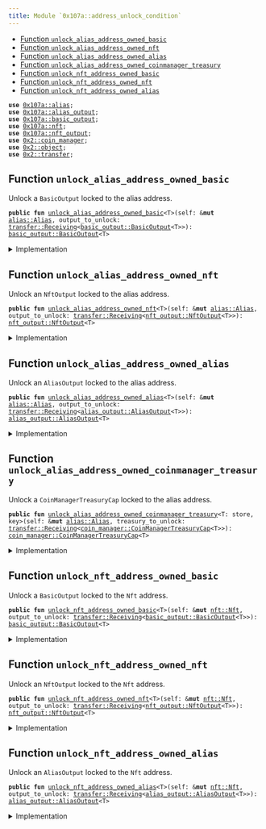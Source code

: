 ```yaml
---
title: Module `0x107a::address_unlock_condition`
---
```




-  [Function `unlock_alias_address_owned_basic`](#0x107a_address_unlock_condition_unlock_alias_address_owned_basic)
-  [Function `unlock_alias_address_owned_nft`](#0x107a_address_unlock_condition_unlock_alias_address_owned_nft)
-  [Function `unlock_alias_address_owned_alias`](#0x107a_address_unlock_condition_unlock_alias_address_owned_alias)
-  [Function `unlock_alias_address_owned_coinmanager_treasury`](#0x107a_address_unlock_condition_unlock_alias_address_owned_coinmanager_treasury)
-  [Function `unlock_nft_address_owned_basic`](#0x107a_address_unlock_condition_unlock_nft_address_owned_basic)
-  [Function `unlock_nft_address_owned_nft`](#0x107a_address_unlock_condition_unlock_nft_address_owned_nft)
-  [Function `unlock_nft_address_owned_alias`](#0x107a_address_unlock_condition_unlock_nft_address_owned_alias)


<pre><code><b>use</b> <a href="alias.md#0x107a_alias">0x107a::alias</a>;
<b>use</b> <a href="alias_output.md#0x107a_alias_output">0x107a::alias_output</a>;
<b>use</b> <a href="basic_output.md#0x107a_basic_output">0x107a::basic_output</a>;
<b>use</b> <a href="nft.md#0x107a_nft">0x107a::nft</a>;
<b>use</b> <a href="nft_output.md#0x107a_nft_output">0x107a::nft_output</a>;
<b>use</b> <a href="../iota-framework/coin_manager.md#0x2_coin_manager">0x2::coin_manager</a>;
<b>use</b> <a href="../iota-framework/object.md#0x2_object">0x2::object</a>;
<b>use</b> <a href="../iota-framework/transfer.md#0x2_transfer">0x2::transfer</a>;
</code></pre>



<a name="0x107a_address_unlock_condition_unlock_alias_address_owned_basic"></a>

## Function `unlock_alias_address_owned_basic`

Unlock a <code>BasicOutput</code> locked to the alias address.


<pre><code><b>public</b> <b>fun</b> <a href="address_unlock_condition.md#0x107a_address_unlock_condition_unlock_alias_address_owned_basic">unlock_alias_address_owned_basic</a>&lt;T&gt;(self: &<b>mut</b> <a href="alias.md#0x107a_alias_Alias">alias::Alias</a>, output_to_unlock: <a href="../iota-framework/transfer.md#0x2_transfer_Receiving">transfer::Receiving</a>&lt;<a href="basic_output.md#0x107a_basic_output_BasicOutput">basic_output::BasicOutput</a>&lt;T&gt;&gt;): <a href="basic_output.md#0x107a_basic_output_BasicOutput">basic_output::BasicOutput</a>&lt;T&gt;
</code></pre>



<details>
<summary>Implementation</summary>


<pre><code><b>public</b> <b>fun</b> <a href="address_unlock_condition.md#0x107a_address_unlock_condition_unlock_alias_address_owned_basic">unlock_alias_address_owned_basic</a>&lt;T&gt;(
  self: &<b>mut</b> Alias,
  output_to_unlock: Receiving&lt;BasicOutput&lt;T&gt;&gt;
): BasicOutput&lt;T&gt; {
    <a href="basic_output.md#0x107a_basic_output_receive">basic_output::receive</a>(self.id(), output_to_unlock)
}
</code></pre>



</details>

<a name="0x107a_address_unlock_condition_unlock_alias_address_owned_nft"></a>

## Function `unlock_alias_address_owned_nft`

Unlock an <code>NftOutput</code> locked to the alias address.


<pre><code><b>public</b> <b>fun</b> <a href="address_unlock_condition.md#0x107a_address_unlock_condition_unlock_alias_address_owned_nft">unlock_alias_address_owned_nft</a>&lt;T&gt;(self: &<b>mut</b> <a href="alias.md#0x107a_alias_Alias">alias::Alias</a>, output_to_unlock: <a href="../iota-framework/transfer.md#0x2_transfer_Receiving">transfer::Receiving</a>&lt;<a href="nft_output.md#0x107a_nft_output_NftOutput">nft_output::NftOutput</a>&lt;T&gt;&gt;): <a href="nft_output.md#0x107a_nft_output_NftOutput">nft_output::NftOutput</a>&lt;T&gt;
</code></pre>



<details>
<summary>Implementation</summary>


<pre><code><b>public</b> <b>fun</b> <a href="address_unlock_condition.md#0x107a_address_unlock_condition_unlock_alias_address_owned_nft">unlock_alias_address_owned_nft</a>&lt;T&gt;(
  self: &<b>mut</b> Alias,
  output_to_unlock: Receiving&lt;NftOutput&lt;T&gt;&gt;,
): NftOutput&lt;T&gt; {
    <a href="nft_output.md#0x107a_nft_output_receive">nft_output::receive</a>(self.id(), output_to_unlock)
}
</code></pre>



</details>

<a name="0x107a_address_unlock_condition_unlock_alias_address_owned_alias"></a>

## Function `unlock_alias_address_owned_alias`

Unlock an <code>AliasOutput</code> locked to the alias address.


<pre><code><b>public</b> <b>fun</b> <a href="address_unlock_condition.md#0x107a_address_unlock_condition_unlock_alias_address_owned_alias">unlock_alias_address_owned_alias</a>&lt;T&gt;(self: &<b>mut</b> <a href="alias.md#0x107a_alias_Alias">alias::Alias</a>, output_to_unlock: <a href="../iota-framework/transfer.md#0x2_transfer_Receiving">transfer::Receiving</a>&lt;<a href="alias_output.md#0x107a_alias_output_AliasOutput">alias_output::AliasOutput</a>&lt;T&gt;&gt;): <a href="alias_output.md#0x107a_alias_output_AliasOutput">alias_output::AliasOutput</a>&lt;T&gt;
</code></pre>



<details>
<summary>Implementation</summary>


<pre><code><b>public</b> <b>fun</b> <a href="address_unlock_condition.md#0x107a_address_unlock_condition_unlock_alias_address_owned_alias">unlock_alias_address_owned_alias</a>&lt;T&gt;(
  self: &<b>mut</b> Alias,
  output_to_unlock: Receiving&lt;AliasOutput&lt;T&gt;&gt;,
): AliasOutput&lt;T&gt; {
    <a href="alias_output.md#0x107a_alias_output_receive">alias_output::receive</a>(self.id(), output_to_unlock)
}
</code></pre>



</details>

<a name="0x107a_address_unlock_condition_unlock_alias_address_owned_coinmanager_treasury"></a>

## Function `unlock_alias_address_owned_coinmanager_treasury`

Unlock a <code>CoinManagerTreasuryCap</code> locked to the alias address.


<pre><code><b>public</b> <b>fun</b> <a href="address_unlock_condition.md#0x107a_address_unlock_condition_unlock_alias_address_owned_coinmanager_treasury">unlock_alias_address_owned_coinmanager_treasury</a>&lt;T: store, key&gt;(self: &<b>mut</b> <a href="alias.md#0x107a_alias_Alias">alias::Alias</a>, treasury_to_unlock: <a href="../iota-framework/transfer.md#0x2_transfer_Receiving">transfer::Receiving</a>&lt;<a href="../iota-framework/coin_manager.md#0x2_coin_manager_CoinManagerTreasuryCap">coin_manager::CoinManagerTreasuryCap</a>&lt;T&gt;&gt;): <a href="../iota-framework/coin_manager.md#0x2_coin_manager_CoinManagerTreasuryCap">coin_manager::CoinManagerTreasuryCap</a>&lt;T&gt;
</code></pre>



<details>
<summary>Implementation</summary>


<pre><code><b>public</b> <b>fun</b> <a href="address_unlock_condition.md#0x107a_address_unlock_condition_unlock_alias_address_owned_coinmanager_treasury">unlock_alias_address_owned_coinmanager_treasury</a>&lt;T: key + store&gt;(
  self: &<b>mut</b> Alias,
  treasury_to_unlock: Receiving&lt;CoinManagerTreasuryCap&lt;T&gt;&gt;,
): CoinManagerTreasuryCap&lt;T&gt; {
    <a href="../iota-framework/transfer.md#0x2_transfer_public_receive">transfer::public_receive</a>(self.id(), treasury_to_unlock)
}
</code></pre>



</details>

<a name="0x107a_address_unlock_condition_unlock_nft_address_owned_basic"></a>

## Function `unlock_nft_address_owned_basic`

Unlock a <code>BasicOutput</code> locked to the <code>Nft</code> address.


<pre><code><b>public</b> <b>fun</b> <a href="address_unlock_condition.md#0x107a_address_unlock_condition_unlock_nft_address_owned_basic">unlock_nft_address_owned_basic</a>&lt;T&gt;(self: &<b>mut</b> <a href="nft.md#0x107a_nft_Nft">nft::Nft</a>, output_to_unlock: <a href="../iota-framework/transfer.md#0x2_transfer_Receiving">transfer::Receiving</a>&lt;<a href="basic_output.md#0x107a_basic_output_BasicOutput">basic_output::BasicOutput</a>&lt;T&gt;&gt;): <a href="basic_output.md#0x107a_basic_output_BasicOutput">basic_output::BasicOutput</a>&lt;T&gt;
</code></pre>



<details>
<summary>Implementation</summary>


<pre><code><b>public</b> <b>fun</b> <a href="address_unlock_condition.md#0x107a_address_unlock_condition_unlock_nft_address_owned_basic">unlock_nft_address_owned_basic</a>&lt;T&gt;(
  self: &<b>mut</b> Nft,
  output_to_unlock: Receiving&lt;BasicOutput&lt;T&gt;&gt;,
): BasicOutput&lt;T&gt; {
    <a href="basic_output.md#0x107a_basic_output_receive">basic_output::receive</a>(self.id(), output_to_unlock)
}
</code></pre>



</details>

<a name="0x107a_address_unlock_condition_unlock_nft_address_owned_nft"></a>

## Function `unlock_nft_address_owned_nft`

Unlock an <code>NftOutput</code> locked to the <code>Nft</code> address.


<pre><code><b>public</b> <b>fun</b> <a href="address_unlock_condition.md#0x107a_address_unlock_condition_unlock_nft_address_owned_nft">unlock_nft_address_owned_nft</a>&lt;T&gt;(self: &<b>mut</b> <a href="nft.md#0x107a_nft_Nft">nft::Nft</a>, output_to_unlock: <a href="../iota-framework/transfer.md#0x2_transfer_Receiving">transfer::Receiving</a>&lt;<a href="nft_output.md#0x107a_nft_output_NftOutput">nft_output::NftOutput</a>&lt;T&gt;&gt;): <a href="nft_output.md#0x107a_nft_output_NftOutput">nft_output::NftOutput</a>&lt;T&gt;
</code></pre>



<details>
<summary>Implementation</summary>


<pre><code><b>public</b> <b>fun</b> <a href="address_unlock_condition.md#0x107a_address_unlock_condition_unlock_nft_address_owned_nft">unlock_nft_address_owned_nft</a>&lt;T&gt;(
  self: &<b>mut</b> Nft,
  output_to_unlock: Receiving&lt;NftOutput&lt;T&gt;&gt;,
): NftOutput&lt;T&gt; {
    <a href="nft_output.md#0x107a_nft_output_receive">nft_output::receive</a>(self.id(), output_to_unlock)
}
</code></pre>



</details>

<a name="0x107a_address_unlock_condition_unlock_nft_address_owned_alias"></a>

## Function `unlock_nft_address_owned_alias`

Unlock an <code>AliasOutput</code> locked to the <code>Nft</code> address.


<pre><code><b>public</b> <b>fun</b> <a href="address_unlock_condition.md#0x107a_address_unlock_condition_unlock_nft_address_owned_alias">unlock_nft_address_owned_alias</a>&lt;T&gt;(self: &<b>mut</b> <a href="nft.md#0x107a_nft_Nft">nft::Nft</a>, output_to_unlock: <a href="../iota-framework/transfer.md#0x2_transfer_Receiving">transfer::Receiving</a>&lt;<a href="alias_output.md#0x107a_alias_output_AliasOutput">alias_output::AliasOutput</a>&lt;T&gt;&gt;): <a href="alias_output.md#0x107a_alias_output_AliasOutput">alias_output::AliasOutput</a>&lt;T&gt;
</code></pre>



<details>
<summary>Implementation</summary>


<pre><code><b>public</b> <b>fun</b> <a href="address_unlock_condition.md#0x107a_address_unlock_condition_unlock_nft_address_owned_alias">unlock_nft_address_owned_alias</a>&lt;T&gt;(
  self: &<b>mut</b> Nft,
  output_to_unlock: Receiving&lt;AliasOutput&lt;T&gt;&gt;,
): AliasOutput&lt;T&gt; {
    <a href="alias_output.md#0x107a_alias_output_receive">alias_output::receive</a>(self.id(), output_to_unlock)
}
</code></pre>



</details>
